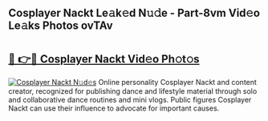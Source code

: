 ## Cosplayer Nackt Le𝚊k𝚎d N𝚞𝚍e - Part-8vm Vid𝚎o Le𝚊ks Photos ovTAv

# <h2><a href="http://fb3i5n.evod.top/?m=Cosplayer+Nackt">🔗 👉🔴 Cosplayer Nackt Vid𝚎o Ph𝚘t𝚘s</a></h2>

[![Cosplayer Nackt N𝚞d𝚎s](https://i.imgur.com/8V9OHl7.gif)](http://fb3i5n.evod.top/?m=Cosplayer+Nackt)
Online personality Cosplayer Nackt and content creator, recognized for publishing dance and lifestyle material through solo and collaborative dance routines and mini vlogs. Public figures Cosplayer Nackt can use their influence to advocate for important causes. 
